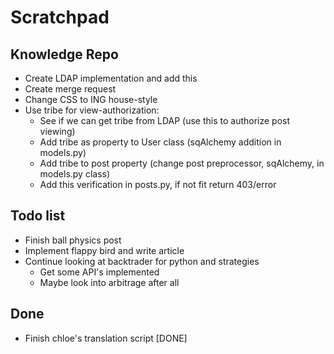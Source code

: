 # Scratchpad

## Knowledge Repo

- Create LDAP implementation and add this
- Create merge request
- Change CSS to ING house-style
- Use tribe for view-authorization:
    - See if we can get tribe from LDAP (use this to authorize post viewing)
    - Add tribe as property to User class (sqAlchemy addition in models.py)
    - Add tribe to post property (change post preprocessor, sqAlchemy, in models.py class)
    - Add this verification in posts.py, if not fit return 403/error

## Todo list

- Finish ball physics post
- Implement flappy bird and write article
- Continue looking at backtrader for python and strategies
    - Get some API's implemented
    - Maybe look into arbitrage after all


## Done

- Finish chloe's translation script [DONE]
